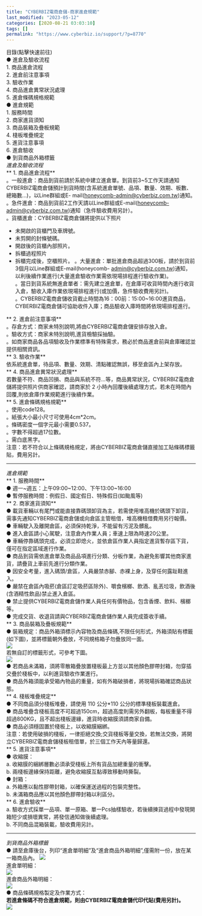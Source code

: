 ```yaml
---
title: "CYBERBIZ電商倉儲-商家進倉規範"
last_modified: "2023-05-12"
categories: [2020-08-21 03:03:10]
tags: []
permalink: "https://www.cyberbiz.io/support/?p=8770"
---
```


目錄(點擊快速前往)  
● 進倉及驗收流程  
1\. 商品進倉流程  
2\. 進倉前注意事項  
3\. 驗收作業  
4\. 商品進倉異常狀況處理  
5\. 進倉條碼規格規範  
● 進倉規範  
1\. 服務時間  
2\. 商家進貨須知  
3\. 商品裝箱及疊板規範  
4\. 棧板堆疊規定  
5\. 進貨注意事項  
6\. 進倉驗收  
● 到貨商品外箱標籤  
_進倉及驗收流程_  
**  1\. 商品進倉流程**  
。一般進倉：商品到貨前請於系統中建立進倉單。到貨前3~5工作天請通知CYBERBIZ電商倉儲預計到貨時間(含系統進倉單號、品項、數量、效期、板數、總箱數…)，以Line群組或E-
mail(honeycomb-admin@cyberbiz.com.tw)通知。  
。急件進倉：商品到貨前2工作天請以Line群組或E-mail(honeycomb-admin@cyberbiz.com.tw)通知（急件驗收費用另計）。  
。貨櫃進倉：CYBERBIZ電商倉儲將提供以下照片  

* 未開啟的貨櫃門及車牌號。
* 未剪開的封條號碼。
* 開啟後的貨櫃內部照片。
* 拆櫃過程照片
* 拆櫃完成後，空櫃照片。
。大量進倉：單批進倉商品超過300板，請於到貨前3個月以Line群組或E-mail(honeycomb-
admin@cyberbiz.com.tw)通知，以利後續作業進行(大量進倉驗收作業需依現場排程進行驗收作業)。  
。當日到貨系統無進倉單者：需先建立進倉單，在倉庫可收貨時間內進行收貨入倉，驗收入庫作業依現場排程進行(或加價，急件驗收費用另計)。  
。CYBERBIZ電商倉儲收貨截止時間為16：00前：15:00~16:00進貨商品，CYBERBIZ電商倉儲可協助收件入庫；商品驗收入庫時間將依現場排程進行。  

**  2\. 進倉前注意事項**  
。存倉方式：商家未特別說明,將由CYBERBIZ電商倉儲安排存放入倉。  
。驗收方式：商家未特別說明,進貨檢驗採抽驗。  
。如商家商品各品項驗收及作業標準有特殊需求，務必於商品進倉前與倉庫確認並提供相關資訊。  
**  3\. 驗收作業**  
依系統進倉單，待品項、數量、效期、清點確認無誤，移至倉區內上架存放。  
**  4\. 商品進倉異常狀況處理**  
若數量不符、商品凹損、商品與系統不符…等，商品異常狀況，CYBERBIZ電商倉儲將提供照片供商家確認，請商家於 2
小時內回覆後續處理方式，若未在時間內回覆,則依倉庫作業規範進行後續作業。  
**  5\. 進倉條碼規格規範**  
。使用code128。  
。紙張大小最小尺寸可使用4cm*2cm。  
。條碼密度一個字元最小需要0.537。  
。字數不得超過17位數。  
。需白底黑字。  
注意：若不符合以上條碼規格規定，將由CYBERBIZ電商倉儲直接加工貼條碼標籤貼，費用另計。  

* * *

_進倉規範_  
**  1\. 服務時間**  
● 週一~週五：上午09:00~12:00、下午13:00~16:00  
● 暫停服務時間：例假日、國定假日、特殊假日(如颱風等)  
**  2\. 商家進貨須知**  
● 載貨車輛以有尾門或能直接靠碼頭卸貨為主，若需使用堆高機於碼頭下卸貨，需事先通知CYBERBIZ電商倉儲或向倉區主管租借，堆高機租借費用另行報價。  
● 車輛駛入及離開倉區，必須保持乾淨，不能留有污泥及髒亂。  
● 進入倉區請小心駕駛，注意倉內作業人員；車速上限為時速20公里。  
● 車輛停靠碼頭完成，必須立即熄火，並依倉區作業人員指定進貨暫存區下貨，僅可在指定區域進行作業。  
● 商品到貨需依進倉單及商品品項進行分類、分板作業，為避免影響其他商家進貨，請疊貨上車前先進行分類作業。  
● 因安全考量，進入碼頭/倉區，人員嚴禁赤腳、赤裸上身，及穿任何露趾鞋進入。  
● 嚴禁在倉區內吸菸(倉區訂定吸菸區除外)、嚼食檳榔、飲酒、亂丟垃圾，飲酒後(含酒精性飲品)禁止進入倉區。  
● 禁止提供CYBERBIZ電商倉儲作業人員任何有價物品，包含香煙、飲料、檳榔等。  
● 完成交貨、收退貨請與CYBERBIZ電商倉儲作業人員完成簽收手續。  
**  3\. 商品裝箱及疊板規範**  
● 裝箱規定：商品外箱須標示內容物及商品條碼,不限任何形式，外箱須貼有標籤(如下圖)，並將標籤朝外疊放，不同規格箱子勿疊放同一面。  
![](https://www.cyberbiz.co/support/wp-content/uploads/2020/08/峰潮物流-商家進倉規範01.png)  
若無自訂的標籤形式，可參考下圖。  
![](https://www.cyberbiz.co/support/wp-content/uploads/2020/08/峰潮物流-商家進倉規範02.png)  
● 若商品未滿箱，須將零散箱疊放置棧板最上方並以其他顏色膠帶封箱，勿穿插交疊於棧板中，以利進貨驗收作業進行。  
● 商品外箱須能承受箱內物品的重量，如有外箱破損者，將現場拆箱確認商品狀態。  
**  4\. 棧板堆疊規定**  
● 不同商品須分棧板堆疊，請使用 110 公分*110 公分的標準棧板裝載進倉。  
● 商品堆疊含棧板高度不可超過150cm，超過高度則需另外翻板，每板重量不得超過800KG，且不超出棧板邊緣，進貨時收縮膜須請商家自備。  
● 商品必須穩固置於棧板上，以收縮膜綑綁。  
注意：若使用破損的棧板，一律拒絕交換;交貨棧板等量交換，若無法交換，將開立CYBERBIZ電商倉儲棧板租借單，於三個工作天內等量歸還。  
**  5\. 進貨注意事項**  
● 收縮膜：  
a. 收縮膜的綑綁層數必須承受棧板上所有貨品加總重量的衝擊。  
b. 兩棧板邊緣保持距離，避免收縮膜互黏導致移動時撕裂。  
● 封箱：  
a. 外箱應以黏性膠帶封箱，以確保運送過程的包裝完整性。  
b. 未滿箱商品應以其他顏色膠帶封箱以利區分。  
**  6\. 進倉驗收**  
a. 驗收方式採單一品項、單一原箱、單一Pcs抽樣驗收，若後續揀貨過程中發現開箱短少或損壞異常，將發信通知做後續處理。  
b. 不同商品混箱裝載，驗收費用另計。  

* * *

_到貨商品外箱標籤_  
● 請至倉庫後台，列印“進倉單明細”及“進倉商品外箱明細”,僅需附一份，放在某一箱商品內。
![](https://www.cyberbiz.co/support/wp-content/uploads/2020/08/峰潮物流-商家進倉規範03.png)  
進倉單明細：  
![](https://www.cyberbiz.co/support/wp-content/uploads/2020/08/峰潮物流-商家進倉規範04.png)  
進倉商品外箱明細：  
![](https://www.cyberbiz.co/support/wp-content/uploads/2020/08/峰潮物流-商家進倉規範05.png)  
● 商品條碼規格製定及作業方式：  
**若進倉條碼不符合進倉規範，則由CYBERBIZ電商倉儲代印代貼(費用另計)。**  
![](https://www.cyberbiz.co/support/wp-content/uploads/2020/08/峰潮logo.jpg)  

